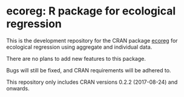 # ecoreg: R package for ecological regression

This is the development repository for the CRAN package [ecoreg]() for ecological regression using aggregate and individual data.

There are no plans to add new features to this package.

Bugs will still be fixed, and CRAN requirements will be adhered to.

This repository only includes CRAN versions 0.2.2 (2017-08-24) and onwards. 
